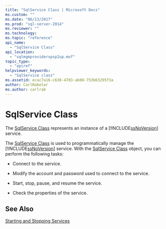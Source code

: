 ```yaml
---
title: "SqlService Class | Microsoft Docs"
ms.custom: ""
ms.date: "06/13/2017"
ms.prod: "sql-server-2014"
ms.reviewer: ""
ms.technology: 
ms.topic: "reference"
api_name: 
  - "SqlService Class"
api_location: 
  - "sqlmgmproviderxpsp2up.mof"
topic_type: 
  - "apiref"
helpviewer_keywords: 
  - "SqlService class"
ms.assetid: ecac7a16-c638-4703-ab08-753b63295f3a
author: CarlRabeler
ms.author: carlrab
---
```

# SqlService Class
  The [SqlService Class](sqlservice-class.md) represents an instance of a [!INCLUDE[ssNoVersion](../../../includes/ssnoversion-md.md)] service.  
  
 The [SqlService Class](sqlservice-class.md) is used to programmatically manage the [!INCLUDE[ssNoVersion](../../../includes/ssnoversion-md.md)] service. With the [SqlService Class](sqlservice-class.md) object, you can perform the following tasks:  
  
-   Connect to the service.  
  
-   Modify the account and password used to connect to the service.  
  
-   Start, stop, pause, and resume the service.  
  
-   Check the properties of the service.  
  
## See Also  
 [Starting and Stopping Services](https://technet.microsoft.com/library/ms174886\(v=sql.105\).aspx)  
  
  
